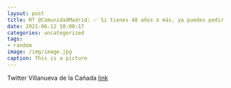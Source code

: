 ```yaml
---
layout: post
title: RT @ComunidadMadrid: ✅ Si tienes 48 años o más, ya puedes pedir cita para vacunarte con tu primera dosis contra el COVID-19 en e...
date: 2021-06-12 10:00:17
categories: uncategorized
tags:
- random
image: /img/image.jpg
caption: This is a picture
---
```

Twitter Villanueva de la Cañada [link](https://twitter.com/AytoVDLCanada/status/1403286968088334337)
